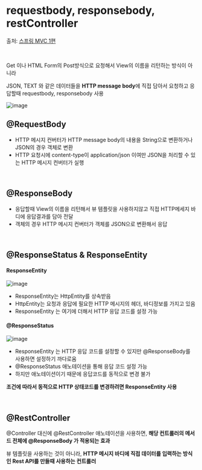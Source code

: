 # requestbody, responsebody, restController

출처: [스프링 MVC 1편](https://www.inflearn.com/course/%EC%8A%A4%ED%94%84%EB%A7%81-mvc-1/dashboard)

<br>

Get 이나 HTML Form의 Post방식으로 요청해서 View의 이름을 리턴하는 방식이 아니라

JSON, TEXT 와 같은 데이터들을 **HTTP message body**에 직접 담아서 요청하고 응답할때 requestbody, responsebody 사용



![image](https://user-images.githubusercontent.com/83762364/189495832-258aa56b-05fc-4f6b-a85a-5a535d98ee3a.png)

## @RequestBody

* HTTP 메시지 컨버터가 HTTP message body의 내용을 String으로 변환하거나 JSON의 경우 객체로 변환
* HTTP 요청시에 content-type이 application/json 이여만 JSON을 처리할 수 있는 HTTP 메시지 컨버터가 실행

<br>

## @ResponseBody

* 응답할때 View의 이름을 리턴해서 뷰 템플릿을 사용하지않고 직접 HTTP메세지 바디에 응답결과를 담아 전달
* 객체의 경우 HTTP 메시지 컨버터가 객체를 JSON으로 변환해서 응답

<br>

## @ResponseStatus & ResponseEntity

#### ResponseEntity

![image](https://user-images.githubusercontent.com/83762364/189497415-48ef2106-e57e-46c0-ba8c-496f9eb3ef20.png)

* ResponseEntity는 HttpEntity를 상속받음
* HttpEntity는 요청과 응답에 필요한 HTTP 메시지의 헤더, 바디정보를 가지고 있음
* ResponseEntity 는 여기에 더해서 HTTP 응답 코드를 설정 가능

#### @ResponseStatus

![image](https://user-images.githubusercontent.com/83762364/189497565-c82e1ca5-bd93-419f-8e10-295ab00ba547.png)

* ResponseEntity 는 HTTP 응답 코드를 설정할 수 있지만 @ResponseBody를 사용하면 설정하기 까다로움
* @ResponseStatus 애노테이션을 통해 응답 코드 설정 가능
* 하지만 애노테이션이기 때문에 응답코드를 동적으로 변경 불가

**조건에 따라서 동적으로 HTTP 상태코드를 변경하려면 ResponseEntity 사용**

<br>

## @RestController

@Controller 대신에 @RestController 애노테이션을 사용하면, **해당 컨트롤러의 메서드 전체에 @ResponseBody 가 적용되는 효과**

뷰 템플릿을 사용하는 것이 아니라, **HTTP 메시지 바디에 직접 데이터를 입력하는 방식인 Rest API를 만들때 사용하는 컨트롤러**










